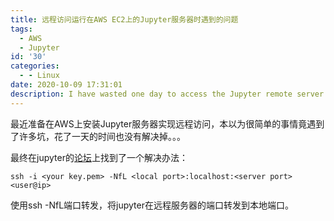 ```yaml
---
title: 远程访问运行在AWS EC2上的Jupyter服务器时遇到的问题
tags:
  - AWS
  - Jupyter
id: '30'
categories:
  - - Linux
date: 2020-10-09 17:31:01
description: I have wasted one day to access the Jupyter remote server from my AWS, finally it was solved by a simple command. Hope this article could help you to save your time.
---
```


最近准备在AWS上安装Jupyter服务器实现远程访问，本以为很简单的事情竟遇到了许多坑，花了一天的时间也没有解决掉。。。

最终在jupyter的[论坛](https://medium.com/@alexjsanchez/python-3-notebooks-on-aws-ec2-in-15-mostly-easy-steps-2ec5e662c6c6)上找到了一个解决办法：

```shell
ssh -i <your key.pem> -NfL <local port>:localhost:<server port> <user@ip>
```

使用ssh -NfL端口转发，将jupyter在远程服务器的端口转发到本地端口。

